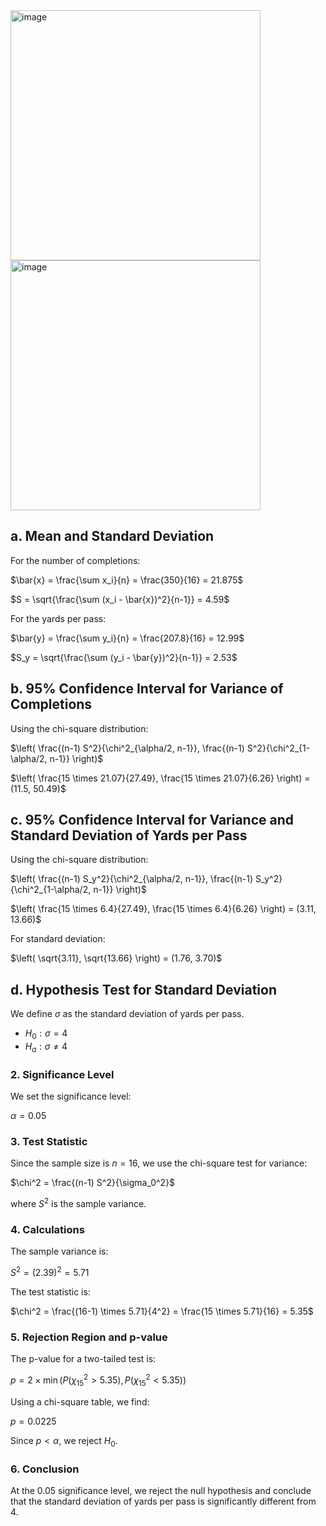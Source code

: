 <img width="400" alt="image" src="https://github.com/user-attachments/assets/4877e76d-7c44-48df-8ecb-251793478199" /> 
<br>
<img width="400" alt="image" src="https://github.com/user-attachments/assets/164f44fb-db7b-4d90-992e-ea9a3f65c049" /> 


## a. Mean and Standard Deviation

For the number of completions:

$\bar{x} = \frac{\sum x_i}{n} = \frac{350}{16} = 21.875$

$S = \sqrt{\frac{\sum (x_i - \bar{x})^2}{n-1}} = 4.59$

For the yards per pass:

$\bar{y} = \frac{\sum y_i}{n} = \frac{207.8}{16} = 12.99$

$S_y = \sqrt{\frac{\sum (y_i - \bar{y})^2}{n-1}} = 2.53$

## b. 95% Confidence Interval for Variance of Completions

Using the chi-square distribution:

$\left( \frac{(n-1) S^2}{\chi^2_{\alpha/2, n-1}}, \frac{(n-1) S^2}{\chi^2_{1-\alpha/2, n-1}} \right)$

$\left( \frac{15 \times 21.07}{27.49}, \frac{15 \times 21.07}{6.26} \right) = (11.5, 50.49)$

## c. 95% Confidence Interval for Variance and Standard Deviation of Yards per Pass

Using the chi-square distribution:

$\left( \frac{(n-1) S_y^2}{\chi^2_{\alpha/2, n-1}}, \frac{(n-1) S_y^2}{\chi^2_{1-\alpha/2, n-1}} \right)$

$\left( \frac{15 \times 6.4}{27.49}, \frac{15 \times 6.4}{6.26} \right) = (3.11, 13.66)$

For standard deviation:

$\left( \sqrt{3.11}, \sqrt{13.66} \right) = (1.76, 3.70)$

## d. Hypothesis Test for Standard Deviation

We define $\sigma$ as the standard deviation of yards per pass.

- $H_0: \sigma = 4$
- $H_a: \sigma \neq 4$

### 2. Significance Level
We set the significance level:

$\alpha = 0.05$

### 3. Test Statistic
Since the sample size is $n = 16$, we use the chi-square test for variance:

$\chi^2 = \frac{(n-1) S^2}{\sigma_0^2}$

where $S^2$ is the sample variance.

### 4. Calculations
The sample variance is:

$S^2 = (2.39)^2 = 5.71$

The test statistic is:

$\chi^2 = \frac{(16-1) \times 5.71}{4^2} = \frac{15 \times 5.71}{16} = 5.35$

### 5. Rejection Region and p-value
The p-value for a two-tailed test is:

$p = 2 \times \min \left( P(\chi^2_{15} > 5.35), P(\chi^2_{15} < 5.35) \right)$

Using a chi-square table, we find:

$p = 0.0225$

Since $p < \alpha$, we reject $H_0$.

### 6. Conclusion
At the 0.05 significance level, we reject the null hypothesis and conclude that the standard deviation of yards per pass is significantly different from 4.



